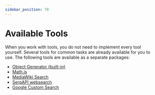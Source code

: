 ```yaml
---
sidebar_position: 70
---
```


# Available Tools

When you work with tools, you do not need to implement every tool yourself.
Several tools for common tasks are already available for you to use.
The following tools are available as a separate packages:

- [Object Generator (built-in)](/guide/tools/available-tools/object-generator)
- [Math.js](/guide/tools/available-tools/mathjs)
- [MediaWiki Search](/guide/tools/available-tools/mediawiki-search)
- [SerpAPI websearch](/guide/tools/available-tools/serpapi)
- [Google Custom Search](/guide/tools/available-tools/google-custom-search)
